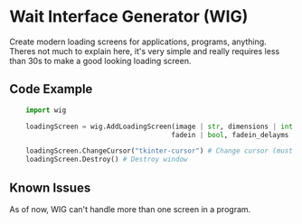 # Wait Interface Generator (WIG)

Create modern loading screens for applications, programs, anything. Theres not much to explain here, it's very simple and really requires less than 30s to make a good looking loading screen. 

## Code Example

```python
    import wig

    loadingScreen = wig.AddLoadingScreen(image | str, dimensions | int tuple, draggable | bool, cursor | str, 
                                        fadein | bool, fadein_delayms | int)

    loadingScreen.ChangeCursor("tkinter-cursor") # Change cursor (must be a TKinter cursor)
    loadingScreen.Destroy() # Destroy window
```

## Known Issues

As of now, WIG can't handle more than one screen in a program.
